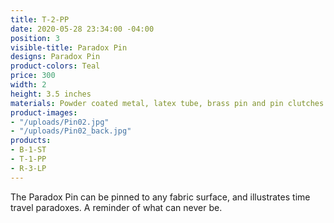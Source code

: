 ```yaml
---
title: T-2-PP
date: 2020-05-28 23:34:00 -04:00
position: 3
visible-title: Paradox Pin
designs: Paradox Pin
product-colors: Teal
price: 300
width: 2
height: 3.5 inches
materials: Powder coated metal, latex tube, brass pin and pin clutches.
product-images:
- "/uploads/Pin02.jpg"
- "/uploads/Pin02_back.jpg"
products:
- B-1-ST
- T-1-PP
- R-3-LP
---
```


The Paradox Pin can be pinned to any fabric surface, and illustrates time travel paradoxes. A reminder of what can never be.